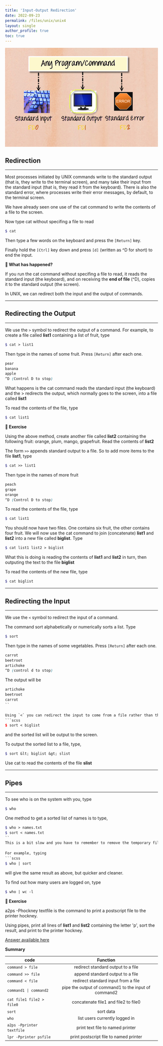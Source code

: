 ```yaml
---
title: 'Input-Output Redirection'
date: 2022-09-23
permalink: /files/unix/unix4
layout: single
author_profile: true
toc: true
---
```


![Unix files sytem](/images/unix/Streams.webp)

## Redirection  
---
Most processes initiated by UNIX commands write to the standard output (that is, they write to the terminal screen), and many take their input from the standard input (that is, they read it from the keyboard). There is also the standard error, where processes write their error messages, by default, to the terminal screen.

We have already seen one use of the cat command to write the contents of a file to the screen.

Now type cat without specifing a file to read
```scss
$ cat
```
Then type a few words on the keyboard and press the `[Return]` key.

Finally hold the `[Ctrl]` key down and press `[d]` (written as ^D for short) to end the input.

<b>:loudspeaker: What has happened?</b>

If you run the cat command without specifing a file to read, it reads the standard input (the keyboard), and on receiving the **end of file** (^D), copies it to the standard output (the screen).

In UNIX, we can redirect both the input and the output of commands.

---
## Redirecting the Output  
---

We use the `>` symbol to redirect the output of a command. For example, to create a file called **list1** containing a list of fruit, type  

```scss
$ cat > list1
```

Then type in the names of some fruit. Press `[Return]` after each one.

```scss
pear  
banana  
apple  
^D (Control D to stop)
```

What happens is the cat command reads the standard input (the keyboard) and the > redirects the output, which normally goes to the screen, into a file called **list1**

To read the contents of the file, type
```scss
$ cat list1
```
<b>:loudspeaker: Exercise</b>

Using the above method, create another file called **list2** containing the following fruit: orange, plum, mango, grapefruit. Read the contents of **list2**

The form `>>` appends standard output to a file. So to add more items to the file **list1**, type
```scss
$ cat >> list1
```

Then type in the names of more fruit

```scss
peach  
grape  
orange  
^D (Control D to stop)
```

To read the contents of the file, type
```scss
$ cat list1
```

You should now have two files. One contains six fruit, the other contains four fruit. We will now use the cat command to join (concatenate) **list1** and **list2** into a new file called **biglist**. Type
```scss
$ cat list1 list2 > biglist
```
What this is doing is reading the contents of **list1** and **list2** in turn, then outputing the text to the file **biglist**

To read the contents of the new file, type

```scss
$ cat biglist
```
---
## Redirecting the Input  
---

We use the `<` symbol to redirect the input of a command.

The command sort alphabetically or numerically sorts a list. Type
```scss
$ sort
```

Then type in the names of some vegetables. Press `[Return]` after each one.

```scss
carrot  
beetroot  
artichoke  
^D (control d to stop)  
```

The output will be
```scss
artichoke  
beetroot  
carrot
``

Using `<` you can redirect the input to come from a file rather than the keyboard. For example, to sort the list of fruit, type
```scss
$ sort < biglist
```
and the sorted list will be output to the screen.

To output the sorted list to a file, type,
```scss
$ sort &lt; biglist &gt; slist
```
Use cat to read the contents of the file **slist**

---
## Pipes
---

To see who is on the system with you, type
```scss
$ who
```
One method to get a sorted list of names is to type,
```scss
$ who > names.txt  
$ sort < names.txt
``
This is a bit slow and you have to remember to remove the temporary file called names when you have finished. What you really want to do is connect the output of the who command directly to the input of the sort command. This is exactly what pipes do. The symbol for a pipe is the vertical bar |

For example, typing
```scss
$ who | sort
```
will give the same result as above, but quicker and cleaner.

To find out how many users are logged on, type
```scss
$ who | wc -l  
```
<b> :loudspeaker: Exercise </b>

a2ps -Phockney textfile is the command to print a postscript file to the printer hockney.

Using pipes, print all lines of **list1** and **list2** containing the letter 'p', sort the result, and print to the printer hockney.

[Answer available here](pipeanswer.html)

<b>Summary </b>

| code           | Function       |
| --- | :---: |
| ` command > file ` | redirect standard output to a file |
| ` command >> file ` | append standard output to a file |
| ` command < file ` | redirect standard input from a file |
| ` command1 \| command2 ` | pipe the output of command1 to the input of command2 |
| ` cat file1 file2 > file0 ` | concatenate file1 and file2 to file0 |
| ` sort ` | sort data |
| ` who ` | list users currently logged in |
| ` a2ps -Pprinter textfile ` | print text file to named printer |
| ` lpr -Pprinter psfile ` | print postscript file to named printer |
